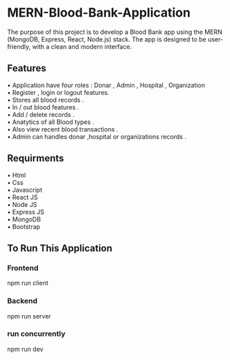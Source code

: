 # MERN-Blood-Bank-Application

The purpose of this project is to develop a Blood Bank app using the MERN (MongoDB, Express, React, Node.js) stack. The app is designed to be user-friendly, with a clean and modern interface.

## Features
•	Application  have four  roles : 
Donar  ,  Admin , Hospital , Organization   
•	Register , login or logout  features.  
•	Stores  all blood records .  
•	In / out  blood features .     
•	Add / delete records .  
•	Anatytics of all Blood types   .   
•	Also view recent blood transactions .  
•	Admin can handles donar ,hospital or organizations records .  

## Requirments 
•	Html  
•	Css     
•	Javascript    
•	React JS   
•	Node JS   
•	Express JS   
•	MongoDB   
•	Bootstrap   

## To Run This Application 
### Frontend
npm run client
### Backend
npm run server
### run concurrently 
npm run dev

